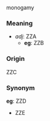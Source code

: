 monogamy
### Meaning
+ _adj_: ZZA
    + __eg__: ZZB

### Origin

ZZC

### Synonym

__eg__: ZZD

+ ZZE


